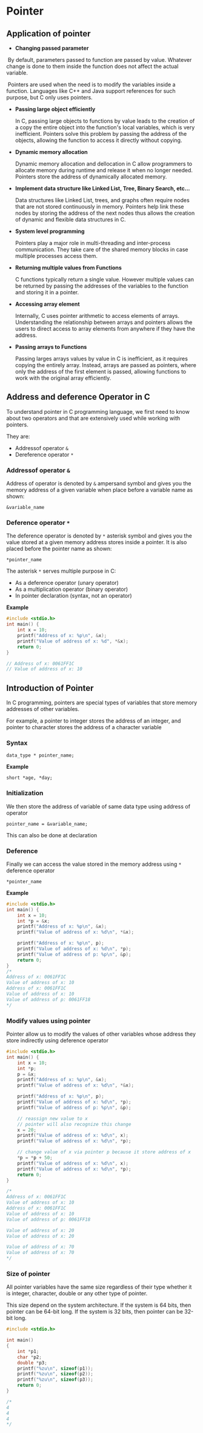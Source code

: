 # Pointer

## Application of pointer

* **Changing passed parameter**

​	By default, parameters passed to function are passed by value. Whatever change is done to them inside the function does 	not affect the actual variable.

​	Pointers are used when the need is to modify the variables inside a function. Languages like C++ and Java support references 	for such purpose, but C only uses pointers.

* **Passing large object efficiently**

  In C, passing large objects to functions by value leads to the creation of a copy the entire object into the function's local variables, which is very inefficient. Pointers solve this problem by passing the address of the objects, allowing the function to access it directly without copying.

* **Dynamic memory allocation**

  Dynamic memory allocation and dellocation in C allow programmers to allocate memory during runtime and release it when no longer needed. Pointers store the address of dynamically allocated memory.

* **Implement data structure like Linked List, Tree, Binary Search, etc...**

  Data structures like Linked List, trees, and graphs often require nodes that are not stored continuously in memory. Pointers help link these nodes by storing the address of the next nodes thus allows the creation of dynamic and flexible data structures in C.

* **System level programming**

  Pointers play a major role in multi-threading and inter-process communication. They take care of the shared memory blocks in case multiple processes access them.

* **Returning multiple values from Functions**

  C functions typically return a single value. However multiple values can be returned by passing the addresses of the variables to the function and storing it in a pointer.

* **Accessing array element**

  Internally, C uses pointer arithmetic to access elements of arrays. Understanding the relationship between arrays and pointers allows the users to direct access to array elements from anywhere if they have the address.

* **Passing arrays to Functions**

  Passing larges arrays values by value in C is inefficient, as it requires copying the entirely array. Instead, arrays are passed as pointers, where only the address of the first element is passed, allowing functions to work with the original array efficiently.

## Address and deference Operator in C

To understand pointer in C programming language, we first need to know about two operators and that are extensively used while working with pointers.

They are:

* Addressof operator `&`
* Dereference operator `*`

### Addressof operator `&`

Address of operator is denoted by `&` ampersand symbol and gives you the memory address of a given variable when place before a variable name as shown:

`&variable_name`

### Deference operator `*`

The deference operator is denoted by `*` asterisk symbol and gives you the value stored at a given memory address stores inside a pointer. It is also placed before the pointer name as shown:

`*pointer_name`

The asterisk `*` serves multiple purpose in C:

* As a deference operator (unary operator)
* As a multiplication operator (binary operator)
* In pointer declaration (syntax, not an operator)

**Example**

```c
#include <stdio.h>
int main() {
    int x = 10;
    printf("Address of x: %p\n", &x);
    printf("Value of address of x: %d", *&x);
    return 0;
}

// Address of x: 0061FF1C
// Value of address of x: 10
```

## Introduction of Pointer

In C programming, pointers are special types of variables that store memory addresses of other variables.

For example, a pointer to integer stores the address of an integer, and pointer to character stores the address of a character variable

### **Syntax**

`data_type * pointer_name;`

**Example**

`short *age, *day;`

### **Initialization**

We then store the address of variable of same data type using address of operator

`pointer_name = &variable_name;`

This can also be done at declaration

### Deference

Finally we can access the value stored in the memory address using `*` deference operator

`*pointer_name`

**Example**

```c
#include <stdio.h>
int main() {
    int x = 10;
    int *p = &x;
    printf("Address of x: %p\n", &x);
    printf("Value of address of x: %d\n", *&x);

    printf("Address of x: %p\n", p);
    printf("Value of address of x: %d\n", *p);
    printf("Value of address of p: %p\n", &p);
    return 0;
}
/*
Address of x: 0061FF1C
Value of address of x: 10
Address of x: 0061FF1C
Value of address of x: 10
Value of address of p: 0061FF18
*/

```

### Modify values using  pointer

Pointer allow us to modify the values of other variables whose address they store indirectly using deference operator

```c
#include <stdio.h>
int main() {
    int x = 10;
    int *p;
    p = &x;
    printf("Address of x: %p\n", &x);
    printf("Value of address of x: %d\n", *&x);

    printf("Address of x: %p\n", p);
    printf("Value of address of x: %d\n", *p);
    printf("Value of address of p: %p\n", &p);

    // reassign new value to x
    // pointer will also recognize this change
    x = 20;
    printf("Value of address of x: %d\n", x);
    printf("Value of address of x: %d\n", *p);

    // change value of x via pointer p because it store address of x
    *p = *p + 50;
    printf("Value of address of x: %d\n", x);
    printf("Value of address of x: %d\n", *p);
    return 0;
}

/*
Address of x: 0061FF1C
Value of address of x: 10
Address of x: 0061FF1C
Value of address of x: 10
Value of address of p: 0061FF18

Value of address of x: 20
Value of address of x: 20

Value of address of x: 70
Value of address of x: 70
*/
```

### Size of pointer

All pointer variables have the same size regardless of their type whether it is integer, character, double or any other type of pointer.

This size depend on the system architecture. If the system is 64 bits, then pointer can be 64-bit long. If the system is 32 bits, then pointer can be 32-bit long.

```c
#include <stdio.h>

int main()
{
    int *p1;
    char *p2;
    double *p3;
    printf("%zu\n", sizeof(p1));
    printf("%zu\n", sizeof(p2));
    printf("%zu\n", sizeof(p3));
    return 0;
}

/*
4
4
4
*/
```


